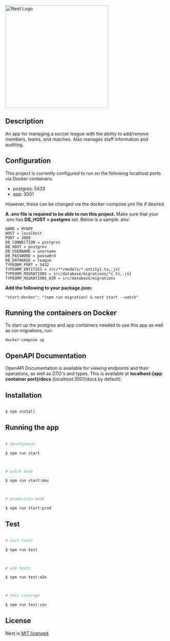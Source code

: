<p  align="center">

<a  href="http://nestjs.com/"  target="blank"><img  src="https://nestjs.com/img/logo_text.svg"  width="320"  alt="Nest Logo" /></a>

</p>


## Description

An app for managing a soccer league with the ability to add/remove members, teams, and matches. Also manages staff information and auditing.

## Configuration

This project is currently configured to run on the following localhost ports via Docker containers:

- postgres: 5433
- app: 3001

However, these can be changed via the docker-compose.yml file if desired.

**A .env file is required to be able to run this project.**
Make sure that your .env has **DB_HOST = postgres** set. Below is a sample .env:

    NAME = MYAPP
    HOST = localhost
    PORT = 3000
    DB_CONNECTION = postgres
    DB_HOST = postgres
    DB_USERNAME = username
    DB_PASSWORD = passw0rd
    DB_DATABASE = league
    TYPEORM_PORT = 5432
    TYPEORM_ENTITIES = src/**/models/*.entity{.ts,.js}
    TYPEORM_MIGRATIONS = src/database/migrations/*{.ts,.js}
    TYPEORM_MIGRATIONS_DIR = src/database/migrations

**Add the following to your package.json:**

    "start:docker": "(npm run migration) & nest start --watch"

## Running the containers on Docker

To start up the postgres and app containers needed to use this app as well as run migrations, run:

    docker-compose up

## OpenAPI Documentation

OpenAPI Documentation is available for viewing endpoints and their operations, as well as DTO's and types. This is available at **localhost:{app container port}/docs** (localhost:3001/docs by default).

## Installation

```bash

$ npm install

```

## Running the app

```bash

# development

$ npm run start



# watch mode

$ npm run start:dev



# production mode

$ npm run start:prod

```

## Test

```bash

# unit tests

$ npm run test



# e2e tests

$ npm run test:e2e



# test coverage

$ npm run test:cov

```

## License

Nest is [MIT licensed](LICENSE).
